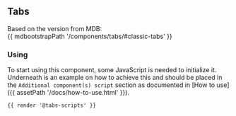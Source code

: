 ## Tabs

Based on the version from MDB:<br>
{{ mdbootstrapPath '/components/tabs/#classic-tabs' }}

### Using

To start using this component, some JavaScript is needed to initialize it.<br>
Underneath is an example on how to achieve this and should be placed in the `Additional component(s) script` section as documented in [How to use]({{ assetPath '/docs/how-to-use.html' }}).

```html
{{ render '@tabs-scripts' }}
```
